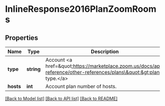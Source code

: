 # InlineResponse2016PlanZoomRooms

## Properties
Name | Type | Description | Notes
------------ | ------------- | ------------- | -------------
**type** | **string** | Account &lt;a href&#x3D;\&quot;https://marketplace.zoom.us/docs/api-reference/other-references/plans\&quot;&gt;plan type.&lt;/a&gt; | [optional] 
**hosts** | **int** | Account plan number of hosts. | [optional] 

[[Back to Model list]](../README.md#documentation-for-models) [[Back to API list]](../README.md#documentation-for-api-endpoints) [[Back to README]](../README.md)


